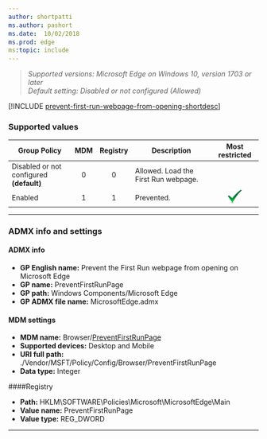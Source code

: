```yaml
---
author: shortpatti
ms.author: pashort
ms.date:  10/02/2018
ms.prod: edge
ms:topic: include
---
```


<!-- ## Prevent the First Run webpage from opening on Microsoft Edge -->
>*Supported versions: Microsoft Edge on Windows 10, version 1703 or later*<br>
>*Default setting:  Disabled or not configured (Allowed)*

[!INCLUDE [prevent-first-run-webpage-from-opening-shortdesc](../shortdesc/prevent-first-run-webpage-from-opening-shortdesc.md)]

### Supported values

|Group Policy  |MDM |Registry |Description |Most restricted |
|---|:---:|:---:|---|:---:|
|Disabled or not configured<br>**(default)** |0 |0 |Allowed. Load the First Run webpage. | |
|Enabled |1 |1 |Prevented. |![Most restricted value](../images/check-gn.png) |
---

### ADMX info and settings
#### ADMX info
- **GP English name:** Prevent the First Run webpage from opening on Microsoft Edge
- **GP name:** PreventFirstRunPage
- **GP path:** Windows Components/Microsoft Edge
- **GP ADMX file name:** MicrosoftEdge.admx

#### MDM settings
- **MDM name:** Browser/[PreventFirstRunPage](https://docs.microsoft.com/windows/client-management/mdm/policy-csp-browser#browser-preventfirstrunpage)
- **Supported devices:** Desktop and Mobile
- **URI full path:** ./Vendor/MSFT/Policy/Config/Browser/PreventFirstRunPage 
- **Data type:** Integer

####Registry
- **Path:** HKLM\SOFTWARE\Policies\Microsoft\MicrosoftEdge\Main
- **Value name:** PreventFirstRunPage
- **Value type:** REG_DWORD

<hr>